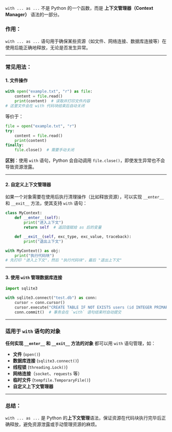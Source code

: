 `with ... as ...` 不是 Python 的一个函数，而是 **上下文管理器（Context Manager）** 语法的一部分。

### 作用：
`with ... as ...` 语句用于确保某些资源（如文件、网络连接、数据库连接等）在使用后能正确地释放，无论是否发生异常。

---

### 常见用法：
#### 1. **文件操作**
```python
with open("example.txt", "r") as file:
    content = file.read()
    print(content)  # 读取并打印文件内容
# 这里文件会在 with 代码块结束后自动关闭
```
等价于：
```python
file = open("example.txt", "r")
try:
    content = file.read()
    print(content)
finally:
    file.close()  # 需要手动关闭
```
**区别**：使用 `with` 语句，Python 会自动调用 `file.close()`，即使发生异常也不会导致资源泄露。

---

#### 2. **自定义上下文管理器**
如果一个对象需要在使用后执行清理操作（比如释放资源），可以实现 `__enter__` 和 `__exit__` 方法，使其支持 `with` 语句：
```python
class MyContext:
    def __enter__(self):
        print("进入上下文")
        return self  # 返回值赋给 as 后的变量

    def __exit__(self, exc_type, exc_value, traceback):
        print("退出上下文")

with MyContext() as obj:
    print("执行代码块")
# 先打印 "进入上下文"，然后 "执行代码块"，最后 "退出上下文"
```

---

#### 3. **使用 `with` 管理数据库连接**
```python
import sqlite3

with sqlite3.connect("test.db") as conn:
    cursor = conn.cursor()
    cursor.execute("CREATE TABLE IF NOT EXISTS users (id INTEGER PRIMARY KEY, name TEXT)")
    conn.commit()  # 事务会在 `with` 语句结束时自动提交
```

---

### 适用于 `with` 语句的对象
**任何实现 `__enter__` 和 `__exit__` 方法的对象** 都可以用 `with` 语句管理，如：
- **文件** (`open()`)
- **数据库连接** (`sqlite3.connect()`)
- **线程锁** (`threading.Lock()`)
- **网络连接**（`socket`、`requests` 等）
- **临时文件** (`tempfile.TemporaryFile()`)
- **自定义上下文管理器**

---

### 总结：
`with ... as ...` 是 Python 的**上下文管理**语法，保证资源在代码块执行完毕后正确释放，避免资源泄露或手动管理资源的麻烦。
